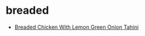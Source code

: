 # breaded

 * [Breaded Chicken With Lemon Green Onion Tahini](index/b/breaded-chicken-with-lemon-green-onion-tahini.json)
